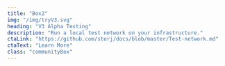 ```yaml
---
title: "Box2"
img: "/img/tryV3.svg"
heading: "V3 Alpha Testing"
description: "Run a local test network on your infrastructure."
ctaLink: "https://github.com/storj/docs/blob/master/Test-network.md"
ctaText: "Learn More"
class: "communityBox"
---
```


